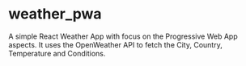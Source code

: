 # weather_pwa
A simple React Weather App with focus on the Progressive Web App aspects. It uses the OpenWeather API to fetch the City, Country, Temperature and Conditions. 
